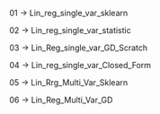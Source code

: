 01 -> Lin_reg_single_var_sklearn

02 -> Lin_reg_single_var_statistic

03 -> Lin_Reg_single_var_GD_Scratch

04 -> Lin_reg_single_var_Closed_Form

05 -> Lin_Rrg_Multi_Var_Sklearn

06 -> Lin_Reg_Multi_Var_GD

